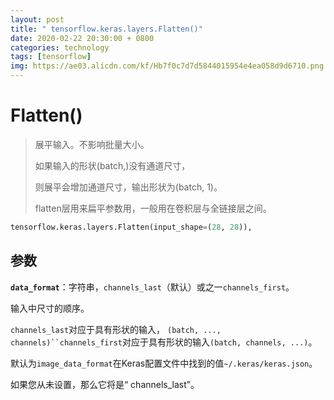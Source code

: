 ```yaml
---
layout: post
title: " tensorflow.keras.layers.Flatten()"
date: 2020-02-22 20:30:00 + 0800
categories: technology
tags: [tensorflow]
img: https://ae03.alicdn.com/kf/Hb7f0c7d7d5844015954e4ea058d9d6710.png
---
```


# Flatten()

> 展平输入。不影响批量大小。
> 
> 如果输入的形状(batch,)没有通道尺寸，
> 
> 则展平会增加通道尺寸，输出形状为(batch, 1)。
> 
> flatten层用来扁平参数用，一般用在卷积层与全链接层之间。

```python
tensorflow.keras.layers.Flatten(input_shape=(28, 28)),
```

## 参数

**`data_format`**：字符串，`channels_last`（默认）或之一`channels_first`。

输入中尺寸的顺序。

`channels_last`对应于具有形状的输入， `(batch, ..., channels)``channels_first`对应于具有形状的输入`(batch, channels, ...)`。

默认为`image_data_format`在Keras配置文件中找到的值`~/.keras/keras.json`。

如果您从未设置，那么它将是“ channels_last”。
